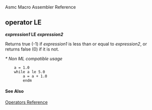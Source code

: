 Asmc Macro Assembler Reference

## operator LE

**_expression1_ LE _expression2_**


Returns true (-1) if _expression1_ is less than or equal to _expression2_, or returns false (0) if it is not.

_* Non ML compatible usage_

```assembly
    a = 1.0
    while a le 5.0
        a = a + 1.0
        endm
```

#### See Also

[Operators Reference](readme.md)